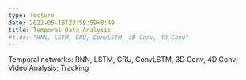 ```yaml
---
type: lecture
date: 2022-05-18T23:59:59+8:49
title: Temporal Data Analysis
#tldr: "RNN, LSTM, GRU, ConvLSTM, 3D Conv, 4D Conv"
---
```

Temporal networks: RNN, LSTM, GRU, ConvLSTM, 3D Conv, 4D Conv; Video Analysis; Tracking